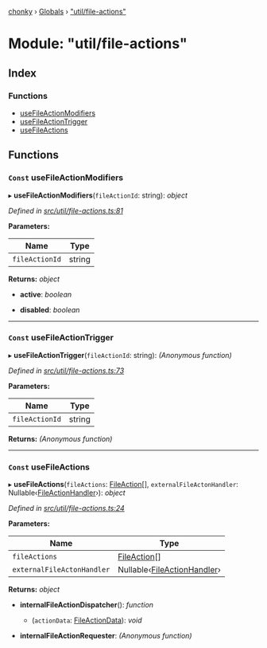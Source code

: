 [chonky](../README.md) › [Globals](../globals.md) › ["util/file-actions"](_util_file_actions_.md)

# Module: "util/file-actions"

## Index

### Functions

* [useFileActionModifiers](_util_file_actions_.md#const-usefileactionmodifiers)
* [useFileActionTrigger](_util_file_actions_.md#const-usefileactiontrigger)
* [useFileActions](_util_file_actions_.md#const-usefileactions)

## Functions

### `Const` useFileActionModifiers

▸ **useFileActionModifiers**(`fileActionId`: string): *object*

*Defined in [src/util/file-actions.ts:81](https://github.com/TimboKZ/Chonky/blob/8056a68/src/util/file-actions.ts#L81)*

**Parameters:**

Name | Type |
------ | ------ |
`fileActionId` | string |

**Returns:** *object*

* **active**: *boolean*

* **disabled**: *boolean*

___

### `Const` useFileActionTrigger

▸ **useFileActionTrigger**(`fileActionId`: string): *(Anonymous function)*

*Defined in [src/util/file-actions.ts:73](https://github.com/TimboKZ/Chonky/blob/8056a68/src/util/file-actions.ts#L73)*

**Parameters:**

Name | Type |
------ | ------ |
`fileActionId` | string |

**Returns:** *(Anonymous function)*

___

### `Const` useFileActions

▸ **useFileActions**(`fileActions`: [FileAction](../interfaces/_types_file_actions_types_.fileaction.md)[], `externalFileActonHandler`: Nullable‹[FileActionHandler](_types_file_actions_types_.md#fileactionhandler)›): *object*

*Defined in [src/util/file-actions.ts:24](https://github.com/TimboKZ/Chonky/blob/8056a68/src/util/file-actions.ts#L24)*

**Parameters:**

Name | Type |
------ | ------ |
`fileActions` | [FileAction](../interfaces/_types_file_actions_types_.fileaction.md)[] |
`externalFileActonHandler` | Nullable‹[FileActionHandler](_types_file_actions_types_.md#fileactionhandler)› |

**Returns:** *object*

* **internalFileActionDispatcher**(): *function*

  * (`actionData`: [FileActionData](../interfaces/_types_file_actions_types_.fileactiondata.md)): *void*

* **internalFileActionRequester**: *(Anonymous function)*
